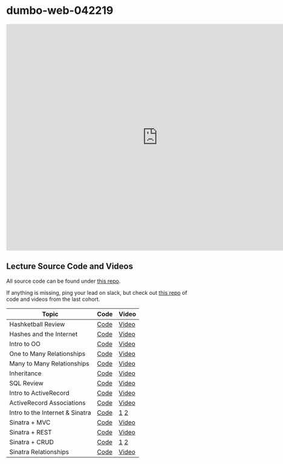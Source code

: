 # dumbo-web-042219
<iframe src="https://calendar.google.com/calendar/embed?src=flatironschool.com_8ih4tr73u41emo8udggc3l57ks%40group.calendar.google.com&ctz=America%2FNew_York" style="border: 0" width="800" height="600" frameborder="0" scrolling="no"></iframe>

## Lecture Source Code and Videos

All source code can be found under [this repo](https://github.com/learn-co-students/dumbo-web-042219/).

If anything is missing, ping your lead on slack, but check out [this repo](https://github.com/learn-co-curriculum/dumbo-web-040119/) of code and videos from the last cohort.

| **Topic**                  | **Code**                               | **Video**                        |
| -------------------------- | -------------------------------------  | ----------------------------     |
| Hashketball Review         | [Code][hashketball-code]               | [Video][hashketball-vid]         |
| Hashes and the Internet    | [Code][hashes-internet-code]           | [Video][hashes-internet-video]   |
| Intro to OO                | [Code][intro-oo-code]                  | [Video][intro-oo-video]          |
| One to Many Relationships  | [Code][one-many-code]                  | [Video][one-many-video]          |
| Many to Many Relationships | [Code][many-many-code]                 | [Video][many-many-video]         |
| Inheritance                | [Code][inheritance-code]               | [Video][inheritance-video]       |
| SQL Review                 | [Code][sql-review-code]                | [Video][sql-review-video]        |
| Intro to ActiveRecord      | [Code][intro-ar-code]                  | [Video][intro-ar-video]          |
| ActiveRecord Associations  | [Code][ar-associations-code]           | [Video][ar-associations-video]   |
| Intro to the Internet & Sinatra | [Code][internet-sinatra-code] | [1][internet-sinatra-video1] [2][internet-sinatra-video2] |
| Sinatra + MVC              | [Code][sinatra-mvc-code]               | [Video][sinatra-mvc-video]       |
| Sinatra + REST             | [Code][sinatra-rest-code]              | [Video][sinatra-rest-video]      |
| Sinatra + CRUD             | [Code][sinatra-crud-code]              | [1][sinatra-crud-video1] [2][sinatra-crud-video2] |
| Sinatra Relationships      | [Code][sinatra-rel-code]               | [Video][sinatra-rel-video]       |


[hashketball-vid]: http://youtu.be/z1QM8u5SdDw
[hashketball-code]: https://github.com/learn-co-students/dumbo-web-042219/tree/master/01-hashketball-review

[hashes-internet-code]: https://github.com/learn-co-students/dumbo-web-042219/tree/master/02-hashes-internet
[hashes-internet-video]: https://youtu.be/ivpBQkmqQ7w

[intro-oo-code]: https://github.com/learn-co-students/dumbo-web-042219/tree/master/03-OO
[intro-oo-video]: http://youtu.be/1DM49yz9uIw

[one-many-code]: https://github.com/learn-co-students/dumbo-web-042219/tree/master/04-one-to-many/
[one-many-video]: http://youtu.be/hBFW3VPhsd8

[many-many-code]: https://github.com/learn-co-students/dumbo-web-042219/tree/master/05-many-to-many/
[many-many-video]: http://youtu.be/w6dCFxw2BEk

[inheritance-code]: https://github.com/learn-co-students/dumbo-web-042219/tree/master/06-inheritance/
[inheritance-video]: http://youtu.be/4ub319IsCAQ

[sql-review-code]: https://github.com/learn-co-students/dumbo-web-042219/tree/master/07-sql-review/
[sql-review-video]: http://youtu.be/ekySk63uLHs

[intro-ar-code]: https://github.com/learn-co-students/dumbo-web-042219/tree/master/08-active-record-intro/
[intro-ar-video]: http://youtu.be/So8b6-Zti8A

[ar-associations-code]: https://github.com/learn-co-students/dumbo-web-042219/tree/master/09-ar-associations/
[ar-associations-video]: http://youtu.be/uf2JlDoSJnQ

[internet-sinatra-code]: https://github.com/learn-co-students/dumbo-web-042219/tree/master/09-intro-sinatra-internet
[internet-sinatra-video1]: https://youtu.be/wZ81Iqvs2Yc
[internet-sinatra-video2]: https://youtu.be/OT_bNoWAoQw

[sinatra-mvc-code]: https://github.com/learn-co-students/dumbo-web-042219/tree/master/10-sinatra-mvc
[sinatra-mvc-video]: https://youtu.be/k_fP3hFyWIQ

[sinatra-rest-code]: https://github.com/learn-co-students/dumbo-web-042219/tree/master/11-sinatra-rest/students
[sinatra-rest-video]: https://youtu.be/nP-JFqe8SLg

[sinatra-crud-code]: https://github.com/learn-co-students/dumbo-web-042219/tree/master/11-sinatra-rest/students
[sinatra-crud-video1]: https://youtu.be/ZlXd-1by1MA
[sinatra-crud-video2]: https://youtu.be/wrRP2Pa0lCE

[sinatra-rel-code]: https://github.com/learn-co-students/dumbo-web-042219/tree/master/12-sinatra-relationships/students
[sinatra-rel-video]: https://youtu.be/LdcqIZvGU5Y

